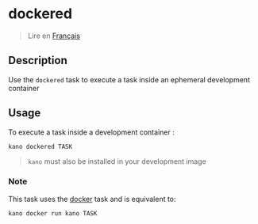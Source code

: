 # dockered

> Lire en [Français](/docs/fr/tasks/dockered.md)

## Description

Use the `dockered` task to execute a task inside an ephemeral development container

## Usage

To execute a task inside a development container :

```shell
kano dockered TASK
```

> `kano` must also be installed in your development image

### Note

This task uses the [docker](/docs/en/tasks/docker.md) task and is equivalent to:

```shell
kano docker run kano TASK
```

